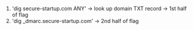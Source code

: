 1. 'dig secure-startup.com ANY' -> look up domain TXT record -> 1st half of flag
2. 'dig _dmarc.secure-startup.com' -> 2nd half of flag

